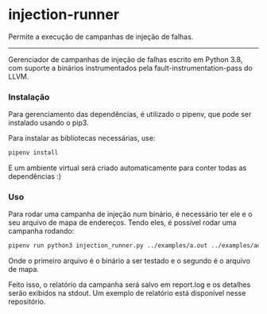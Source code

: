# injection-runner

Permite a execução de campanhas de injeção de falhas.

---

Gerenciador de campanhas de injeção de falhas escrito em Python 3.8, com suporte a binários instrumentados pela fault-instrumentation-pass do LLVM.

### Instalação

Para gerenciamento das dependências, é utilizado o pipenv, que pode ser instalado usando o pip3.

Para instalar as bibliotecas necessárias, use:
```bash
pipenv install
```

E um ambiente virtual será criado automaticamente para conter todas as dependências :)

### Uso

Para rodar uma campanha de injeção num binário, é necessário ter ele e o seu arquivo de mapa de endereços. Tendo eles, é possível rodar uma campanha rodando:

```bash
pipenv run python3 injection_runner.py ../examples/a.out ../examples/address.map
```
Onde o primeiro arquivo é o binário a ser testado e o segundo é o arquivo de mapa.

Feito isso, o relatório da campanha será salvo em report.log e os detalhes serão exibidos na stdout. Um exemplo de relatório está disponível nesse repositório.
